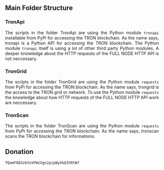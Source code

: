 ## Main Folder Structure

### TronApi

<p align="justify">
The scripts in the folder TronApi are using the Python module <code>tronapi</code> installable from PyPi for accessing the TRON blockchain. As the name says, tronapi is a Python API for accessing the TRON blockchain. The Python module <code>tronapi</code> itself is using a lot of other third party Python modules. A deeper knowledge about the HTTP requests of the FULL NODE HTTP API is not neccessary.
</p>

### TronGrid

<p align="justify">
The scripts in the folder TronGrid are using the Python module <code>requests</code> from PyPi for accessing the TRON blockchain. As the name says, trongrid is the access to the TRON grid or network. To use the Python module <code>requests</code> the knowledge about how HTTP requests of the FULL NODE HTTP API work are neccessary.
</p>

### TronScan

<p align="justify">
The scripts in the folder TronScan are using the Python module <code>requests</code> from PyPi for accessing the TRON blockchain. As the name says, tronscan scans the TRON blockchain for informations.
</p>

<h2>Donation</h2>

<div class="snippet-clipboard-content position-relative overflow-auto" data-snippet-clipboard-copy-content="TQamF8Q3z63sVFWiXgn2pzpWyhkQJhRtW7"><pre><code>TQamF8Q3z63sVFWiXgn2pzpWyhkQJhRtW7</code></pre></div>
